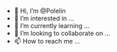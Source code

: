 - 👋 Hi, I’m @Polelin
- 👀 I’m interested in ...
- 🌱 I’m currently learning ...
- 💞️ I’m looking to collaborate on ...
- 📫 How to reach me ...

<!---
Polelin/Polelin is a ✨ special ✨ repository because its `README.md` (this file) appears on your GitHub profile.
You can click the Preview link to take a look at your changes.
--->
